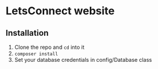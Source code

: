 # LetsConnect website

## Installation

1. Clone the repo and `cd` into it
1. `composer install`
1. Set your database credentials in config/Database class 


